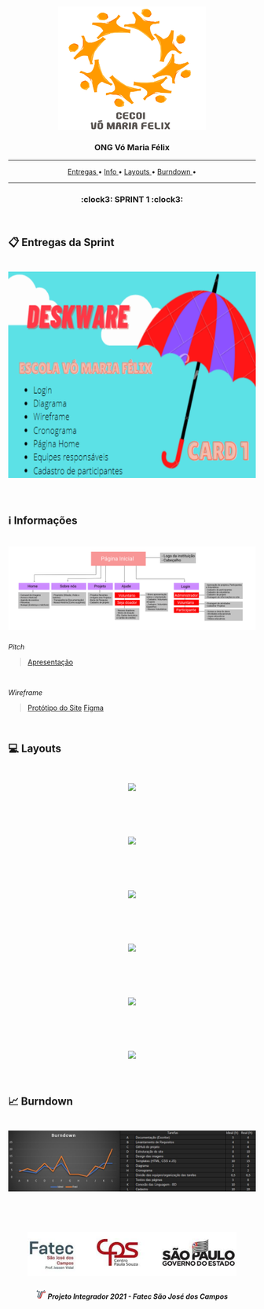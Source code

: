 <br>

<p align="center">
      <img src="/Imagens Gerais/Logo.jpg" width="300" height="250">
      <h3 align="center"> ONG Vó Maria Félix </h3>
<p align="center">

<hr>

<p align="center">
  <a href ="#clipboard-entregas-da-sprint"> Entregas </a>  • 
  <a href ="#information_source-informações"> Info </a>  • 
  <a href ="#computer-layouts"> Layouts </a>  • 
  <a href ="#chart_with_upwards_trend-burndown"> Burndown </a>  • 
</p>

<hr>

<p align="center">
      <h3 align="center"> :clock3: SPRINT 1 :clock3: </h3>
<p align="center">

<br>

## :clipboard: Entregas da Sprint

<h1 align="left"> <img src = "/Imagens Gerais/Imagem card1.png" width="710" height="420" /></h1>

<br>

## :information_source: Informações

<h1 align="left"> <img src = "/Imagens Gerais/Imagem mapa do site.png"/></h1>

*Pitch*
> [Apresentação]()

<br>

*Wireframe*
> [Protótipo do Site]()
> [Figma](https://www.figma.com/file/4MFhixEdbm4p40RR8YINfo/ONG-V%C3%B3-Maria-F%C3%A9lix?node-id=0%3A1)

<br>

## :computer: Layouts

<h3 align="center"></h3>

<h1 align="center"> <img src = "/Imagens Gerais/.gif"/></h1>

<br>

<h3 align="center"></h3>

<h1 align="center"> <img src = "/Imagens Gerais/.gif"/></h1>

<br>

<h3 align="center"></h3>

<h1 align="center"> <img src = "/Imagens Gerais/.gif"/></h1>

<br>

<h3 align="center"></h3>

<h1 align="center"> <img src = "/Imagens Gerais/.gif"/></h1>

<br>

<h3 align="center"></h3>

<h1 align="center"> <img src = "/Imagens Gerais/.gif"/></h1>

<br>

<h3 align="center"></h3>

<h1 align="center"> <img src = "/Imagens Gerais/.gif"/></h1>

<br>

## :chart_with_upwards_trend: Burndown

<h1 align="left"> <img src = "/Imagens Gerais/Imagem burndown.jpg"/></h1>

<br>

 <h1 align="center"> <img src = "/Imagens Gerais/Fatec.jpg" height="90" /></h1>
 
 <h5 align="center"> <img src = "/Imagens Gerais/faTec.png" width="20" height="20" /> Projeto Integrador 2021 - Fatec São José dos Campos </h5>